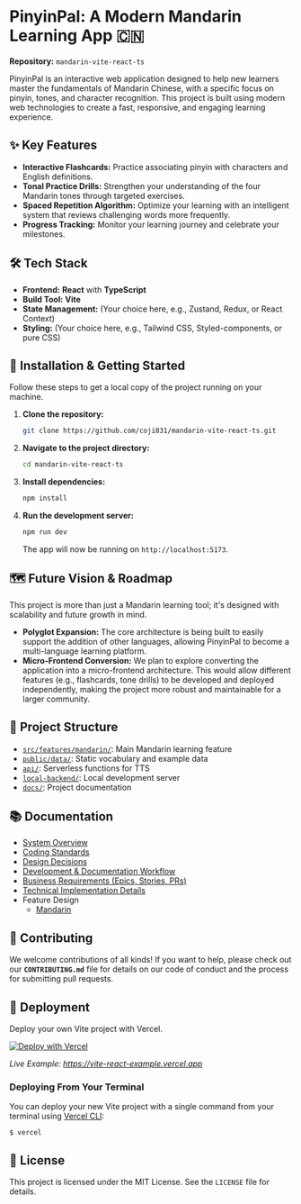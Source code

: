 # PinyinPal: A Modern Mandarin Learning App 🇨🇳

**Repository:** `mandarin-vite-react-ts`

PinyinPal is an interactive web application designed to help new learners master the fundamentals of Mandarin Chinese, with a specific focus on pinyin, tones, and character recognition. This project is built using modern web technologies to create a fast, responsive, and engaging learning experience.

## ✨ Key Features

- **Interactive Flashcards:** Practice associating pinyin with characters and English definitions.
- **Tonal Practice Drills:** Strengthen your understanding of the four Mandarin tones through targeted exercises.
- **Spaced Repetition Algorithm:** Optimize your learning with an intelligent system that reviews challenging words more frequently.
- **Progress Tracking:** Monitor your learning journey and celebrate your milestones.

## 🛠️ Tech Stack

- **Frontend:** **React** with **TypeScript**
- **Build Tool:** **Vite**
- **State Management:** (Your choice here, e.g., Zustand, Redux, or React Context)
- **Styling:** (Your choice here, e.g., Tailwind CSS, Styled-components, or pure CSS)

## 🚀 Installation & Getting Started

Follow these steps to get a local copy of the project running on your machine.

1. **Clone the repository:**
   ```bash
   git clone https://github.com/coji831/mandarin-vite-react-ts.git
   ```
2. **Navigate to the project directory:**
   ```bash
   cd mandarin-vite-react-ts
   ```
3. **Install dependencies:**
   ```bash
   npm install
   ```
4. **Run the development server:**
   ```bash
   npm run dev
   ```
   The app will now be running on `http://localhost:5173`.

## 🗺️ Future Vision & Roadmap

This project is more than just a Mandarin learning tool; it's designed with scalability and future growth in mind.

- **Polyglot Expansion:** The core architecture is being built to easily support the addition of other languages, allowing PinyinPal to become a multi-language learning platform.
- **Micro-Frontend Conversion:** We plan to explore converting the application into a micro-frontend architecture. This would allow different features (e.g., flashcards, tone drills) to be developed and deployed independently, making the project more robust and maintainable for a larger community.

## 📁 Project Structure

- [`src/features/mandarin/`](src/features/mandarin/): Main Mandarin learning feature
- [`public/data/`](public/data/): Static vocabulary and example data
- [`api/`](api/): Serverless functions for TTS
- [`local-backend/`](local-backend/): Local development server
- [`docs/`](docs/): Project documentation

## 📚 Documentation

- [System Overview](docs/architecture.md)
- [Coding Standards](docs/conventions.md)
- [Design Decisions](docs/issues/)
- [Development & Documentation Workflow](docs/workflow.md)
- [Business Requirements (Epics, Stories, PRs)](docs/business-requirements/README.md)
- [Technical Implementation Details](docs/issue-implementation/README.md)
- Feature Design
  - [Mandarin](src/features/mandarin/docs/design.md)

## 🤝 Contributing

We welcome contributions of all kinds! If you want to help, please check out our **`CONTRIBUTING.md`** file for details on our code of conduct and the process for submitting pull requests.

## 🚀 Deployment

Deploy your own Vite project with Vercel.

[![Deploy with Vercel](https://vercel.com/button)](https://vercel.com/new/clone?repository-url=https://github.com/vercel/vercel/tree/main/examples/vite-react&template=vite-react)

_Live Example: https://vite-react-example.vercel.app_

### Deploying From Your Terminal

You can deploy your new Vite project with a single command from your terminal using [Vercel CLI](https://vercel.com/download):

```shell
$ vercel
```

## 📄 License

This project is licensed under the MIT License. See the `LICENSE` file for details.

